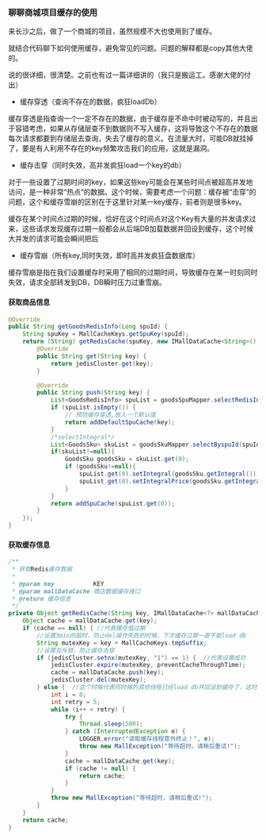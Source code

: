 ### 聊聊商城项目缓存的使用

来长沙之后，做了一个商城的项目，虽然规模不大也使用到了缓存。

就结合代码聊下如何使用缓存，避免常见的问题。问题的解释都是copy其他大佬的。

说的很详细，很清楚。之前也有过一篇详细讲的（我只是搬运工。感谢大佬的付出）

- 缓存穿透（查询不存在的数据，疯狂loadDb）

缓存穿透是指查询一个一定不存在的数据，由于缓存是不命中时被动写的，并且出于容错考虑，如果从存储层查不到数据则不写入缓存，这将导致这个不存在的数据每次请求都要到存储层去查询，失去了缓存的意义。在流量大时，可能DB就挂掉了，要是有人利用不存在的key频繁攻击我们的应用，这就是漏洞。

- 缓存击穿（同时失效，高并发疯狂load一个key的db）

对于一些设置了过期时间的key，如果这些key可能会在某些时间点被超高并发地访问，是一种非常“热点”的数据。这个时候，需要考虑一个问题：缓存被“击穿”的问题，这个和缓存雪崩的区别在于这里针对某一key缓存，前者则是很多key。

缓存在某个时间点过期的时候，恰好在这个时间点对这个Key有大量的并发请求过来，这些请求发现缓存过期一般都会从后端DB加载数据并回设到缓存，这个时候大并发的请求可能会瞬间把后

- 缓存雪崩（所有key,同时失效，即时高并发疯狂盘数据库）

缓存雪崩是指在我们设置缓存时采用了相同的过期时间，导致缓存在某一时刻同时失效，请求全部转发到DB，DB瞬时压力过重雪崩。

#### 获取商品信息

```java
@Override
public String getGoodsRedisInfo(Long spuId) {
    String spuKey = MallCacheKeys.getSpuKey(spuId);
    return (String) getRedisCache(spuKey, new IMallDataCache<String>() {
        @Override
        public String get(String key) {
            return jedisCluster.get(key);
        }

        @Override
        public String push(String key) {
            List<GoodsRedisInfo> spuList = goodsSpuMapper.selectRedisInfoByPrimaryKey(spuId,null);
            if (spuList.isEmpty()) {
                // 预防缓存穿透,放入一个默认值
                return addDefaultSpuCache(key);
            }
            /*selectIntegral*/
            List<GoodsSku> skuList = goodsSkuMapper.selectByspuId(spuId);
            if(skuList!=null){
                GoodsSku goodsSku = skuList.get(0);
                if (goodsSku!=null){
                    spuList.get(0).setIntegral(goodsSku.getIntegral());
                    spuList.get(0).setIntegralPrice(goodsSku.getIntegralPrice());
                }
            }
            return addSpuCache(spuList.get(0));
        }
    });
}
```

#### 获取缓存信息

```java
/**
 * 获取Redis缓存数据
 *
 * @param key           KEY
 * @param mallDataCache 商店数据缓存接口
 * @return 缓存信息
 */
private Object getRedisCache(String key, IMallDataCache<?> mallDataCache) {
    Object cache = mallDataCache.get(key);
    if (cache == null) { //代表缓存值过期
        //设置3min的超时，防止del操作失败的时候，下次缓存过期一直不能load db
        String mutexKey = key + MallCacheKeys.tmpSuffix;
        //设置互斥锁，防止缓存击穿
        if (jedisCluster.setnx(mutexKey, "1") == 1) {  //代表设置成功
            jedisCluster.expire(mutexKey, preventCacheThroughTime);
            cache = mallDataCache.push(key);
            jedisCluster.del(mutexKey);
        } else {  //这个时候代表同时候的其他线程已经load db并回设到缓存了，这时候重试获取缓存值即可
            int i = 0;
            int retry = 5;
            while (i++ < retry) {
                try {
                    Thread.sleep(500);
                } catch (InterruptedException e) {
                    LOGGER.error("读取缓存线程意外终止！", e);
                    throw new MallException("等待超时，请稍后重试!");
                }
                cache = mallDataCache.get(key);
                if (cache != null) {
                    return cache;
                }
            }
            throw new MallException("等待超时，请稍后重试!");
        }
    }
    return cache;
}
```